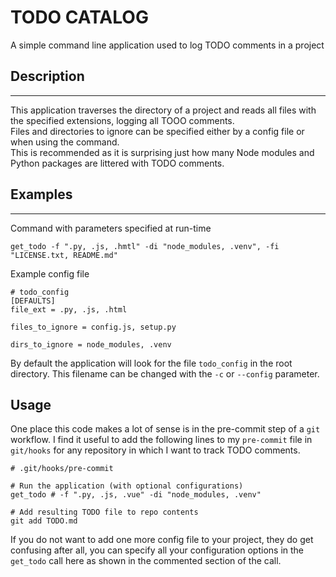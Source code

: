 
# TODO CATALOG



A simple command line application used to log TODO comments in a project


## Description
---

This application traverses the directory of a project and reads all files with the specified extensions, logging all TOOO comments.  
Files and directories to ignore can be specified either by a config file or when using the command.  
This is recommended as it is surprising just how many Node modules and Python packages are littered with TODO comments.

## Examples
---

Command with parameters specified at run-time


    get_todo -f ".py, .js, .hmtl" -di "node_modules, .venv", -fi "LICENSE.txt, README.md"


Example config file


    # todo_config
    [DEFAULTS]
    file_ext = .py, .js, .html

    files_to_ignore = config.js, setup.py

    dirs_to_ignore = node_modules, .venv



By default the application will look for the file ``todo_config`` in the root directory.  This filename can be changed with the ``-c`` or ``--config`` parameter.

## Usage
One place this code makes a lot of sense is in the pre-commit step of a ``git`` workflow. I find it useful to add the following lines to my ``pre-commit`` file in ``git/hooks`` for any repository in which I want to track TODO comments.


    # .git/hooks/pre-commit

    # Run the application (with optional configurations)
    get_todo # -f ".py, .js, .vue" -di "node_modules, .venv"

    # Add resulting TODO file to repo contents
    git add TODO.md


If you do not want to add one more config file to your project, they do get confusing after all, 
you can specify all your configuration options in the ``get_todo`` call here as shown in the commented section of the call.